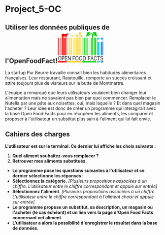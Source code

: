 # Project_5-OC
## Utiliser les données publiques de l'OpenFoodFact!![Image of Openfoodfact](Images/Open_Food_Facts_logo.svg.png)
La startup Pur Beurre travaille connait bien les habitudes alimentaires françaises. Leur restaurant, Ratatouille, remporte un succès croissant et attire toujours plus de visiteurs sur la butte de Montmartre.

L'équipe a remarqué que leurs utilisateurs voulaient bien changer leur alimentation mais ne savaient pas bien par quoi commencer. Remplacer le Nutella par une pâte aux noisettes, oui, mais laquelle ? Et dans quel magasin l'acheter ? Leur idée est donc de créer un programme qui interagirait avec la base Open Food Facts pour en récupérer les aliments, les comparer et proposer à l'utilisateur un substitut plus sain à l'aliment qui lui fait envie.

## Cahiers des charges
**L'utilisateur est sur le terminal. Ce dernier lui affiche les choix suivants :**

1. **Quel aliment souhaitez-vous remplacer ?**
2. **Retrouver mes aliments substitués.**

- **Le programme pose les questions suivantes à l'utilisateur et ce dernier sélectionne les réponses :**
- **Sélectionnez la catégorie.** *[Plusieurs propositions associées à un chiffre. L'utilisateur entre le chiffre correspondant et appuie sur entrée]*
- **Sélectionnez l'aliment**. *[Plusieurs propositions associées à un chiffre. L'utilisateur entre le chiffre correspondant à l'aliment choisi et appuie sur entrée]*
- **Le programme propose un substitut, sa description, un magasin ou l'acheter (le cas échéant) et un lien vers la page d'Open Food Facts concernant cet aliment.**
- **L'utilisateur a alors la possibilité d'enregistrer le résultat dans la base de données.**
